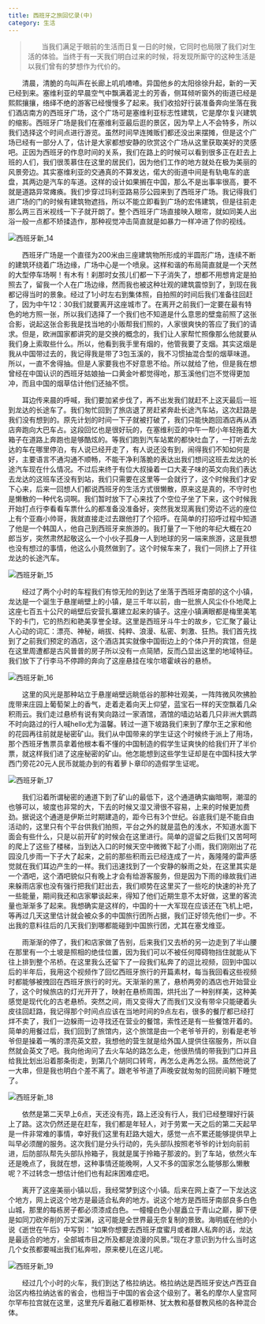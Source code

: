 ```yaml
---
title: 西班牙之旅回忆录(中)
category: 生活
---
```

>　　当我们满足于眼前的生活而日复一日的时候，它同时也局限了我们对生活的体验。当终于有一天我们明白过来的时候，将发现所厮守的这种生活是以我们曾有的梦想作为代价的。


　　清晨，清脆的鸟叫声在长廊上叽叽喳喳。异国他乡的太阳徐徐升起，新的一天已经到来。塞维利亚的早晨空气中飘满着泥土的芳香，侧耳倾听窗外的街道已经是熙熙攘攘，络绎不绝的游客已经慢慢多了起来。我们收拾好行装准备奔向坐落在我们酒店南方的西班牙广场，这个广场可是塞维利亚标志性建筑，它是摩尔复兴建筑的缩影。西班牙广场是我们在塞维利亚最后逛的景区，因为早上人不会特多，所以我们选择这个时间点进行游览。虽然时间早连摊贩们都还没出来摆摊，但是这个广场已经有一部分人了，估计是大家都想安静的欣赏这个广场从这里获取美好的灵感吧。正因为西班牙的作息时间的关系，我们在路上的时候可以看到很多正在赶去上班的人们，我们很羡慕住在这里的居民们，因为他们工作的地方就处在极为美丽的风景旁边。其实塞维利亚的交通真的不算发达，偌大的街道中间是有轨电车的底盘，其两边是汽车的车道。这样的设计如果搁在中国，那么不是出事率很高，要不就是道路异常瘫痪。我们步穿过玛利亚路易莎公园来到了西班牙广场。我记得我们进广场的门的时候有建筑物遮挡，所以不能立即看到广场的宏伟建筑，但是往前走那么两三百米视线一下子就开朗了。整个西班牙广场直接映入眼帘，就如同美人出浴一般一点都不矫揉造作，那种视觉冲击简直就是如暴力一样冲进了你的视线。

![西班牙新_14](http://ooo.0o0.ooo/2016/09/28/57ebecdd99f19.jpg)

　　西班牙广场是一个直径为200米由三座建筑物所形成的半圆形广场，连续不断的建筑环绕着广场边缘，广场中心是一个喷泉。这样和谐的布局简直就是一个天然的大型停车场啊！有木有！刹那时女孩儿们都一下子消失了，想都不用想肯定是拍照去了，留我一个人在广场边缘，然而我也被这种壮观的建筑震惊到了，到现在我都记得当时的景象。经过了1小时左右到集体照，自拍照的时间后我们准备往回赶了，因为中午12：30我们就要离开这座城市了。在离开之前我们一定要在最有特色的地方照一张，所以我们选择了一个我们也不知道是什么意思的壁龛前照了这张合影，说起这张合影我是找当地的小贩帮我们照的，人家很爽快的答应了我们的请求。但是，欧洲国家都讲究的是交换的概念的，我们让人家帮忙照像那么他就要从我们身上索取些什么。所以，他看到我手里有烟的，他管我要了支烟。其实这烟是我从中国带过去的，我记得我是带了3包玉溪的，我不习惯抽混合型的烟草味道。所以，一直不舍得抽。但是人家要我也不好意思不给。所以就给了他，但是我在想曾经在中国认识的西班牙姑娘抽一口黄金叶都觉得呛，那玉溪他们岂不觉得更加冲，而且中国的烟草估计他们还抽不惯。


　　耳边传来晨的呼喊，我们要加紧步伐了，再不出发我们就赶不上这天最后一班到龙达的长途车了。我们匆忙回到了旅店退了房赶紧奔赴长途汽车站，这次赶路是我们没有想到的。原先计划的时间一下子就被打破了，我们只能快跑回酒店再从酒店奔跑向大巴车占。这段回忆也是很好玩的，在塞维利亚的中午一帮小年轻拖着大箱子在道路上奔跑也是够酷炫的。等我们跑到汽车站累的都快吐血了，一打听去龙达的车在哪里停泊，有人说已经开走了，有人说还没有到，闹得我们不知如何是好，主要语言不通沟通不顺畅，不能干净利落脆的表达出我们想问这班去龙达的长途汽车现在什么情况。不过后来终于有位大叔操着一口大麦子味的英文向我们表达去龙达的这班车还没有到站，我们只需要在这里等一会就行了，这个时候我们才安下心来，后来一回想人们都说西班牙的生活方式很懒散，原来这是真的，不守时也是懒散的一种代名词啊。我们暂时放下了心来找了个空位子坐了下来，这个时候我开始打点行李看看车票什么的都准备没准备好，突然我发现离我们旁边不远的座位上有个亚裔小帅哥，我就直接走过去跟他打了个招呼。在简单的打招呼过程中知道了他是一个韩国人，他自己到西班牙来旅游的。我打量了一下他的年纪大概在20郎当岁，突然肃然起敬这么一个小伙子孤身一人到地球的另一端来旅游，这是我想也没有想过的事情，他这么小竟然做到了。这个时候车来了，我们一同挤上了开往龙达的长途汽车。

![西班牙新_15](http://ooo.0o0.ooo/2016/09/28/57ebecdd56dce.jpg)


　　经过了两个小时的车程我们有惊无险的到达了坐落于西班牙南部的这个小镇，龙达是一个诞生于悬崖峭壁上的小镇，是三千年以前，由一批旅人风尘仆仆地爬上这座七百五十公尺的峭壁后安营扎寨建立起来的镇子。这座小镇满眼都是梅里美笔下的卡门，它的热烈和艳美享誉全球。这里是西班牙斗牛士的故乡，它汇聚了最让人心动的词汇：漂亮、神秘，峭拔、纯粹、浪漫、私密、刺激、狂热。我们首先找到了之前我们预定的酒店，这个酒店其实就像中国街边上的个体户开的宾馆，但是在这里周遭都是古风普普的房子所以没有一点简陋，反而凸显出这里的地域特征。我们放下了行李马不停蹄的奔向了这座悬挂在埃尔塔霍峡谷的悬桥。

![西班牙新_16](http://ooo.0o0.ooo/2016/09/28/57ebecdd78e57.jpg)


　　这里的风光是那种站立于悬崖峭壁远眺低谷的那种壮观美，一阵阵微风吹拂脸庞带来庄园上葡萄架上的香气，走着走着向天上仰望，蓝宝石一样的天空飘着几朵积雨云。我们走过悬桥有说有笑向路过一家酒馆，酒馆的墙边站着几只非洲大鹦鹉不时向路过的行人喊hello尤为温馨。转过一道下坡路我们来到了摩尔王之家和他的花园再往前就是秘密矿山。我们从中国带来的学生证这个时候终于派上了用场，那个西班牙售票员拿着他根本看不懂的中国制造的假学生证爽快的给我们开了半价票，就这样我们进了这座秘密的矿山。他怎能想到这些学生证却是在中国科技大学西门旁花20元人民币就能办到的有着萝卜章印的造假学生证呢。

![西班牙新_17](http://ooo.0o0.ooo/2016/09/28/57ebecdea033b.jpg)


　　我们沿着所谓秘密的通道下到了矿山的最低下，这个通道确实幽暗啊，潮湿的也够可以，坡度也非常的大，下去的时候又湿又滑很不容易，上来的时候更加费劲。据说这个通道是伊斯兰时期建造的，距今已有3个世纪。谷底我们是不能自由活动的，这里只有个平台供我们拍照，平台之外的就是蓝色的浅水，不知道水面下面会有些什么，只是以前开矿的时候会在这里进行。简单的逗留之后我们又苦呵呵的爬上了这些了楼梯，当到达入口的时候天空中微微下起了小雨，我们刚刚出了花园没几步雨一下子大了起来，之前的那些积雨云已经连成了一片，轰隆隆的雷声感觉就在我们耳边产生的一样。我们迅速找到了一个安静的躲雨之处，在这里其实是一个酒吧，这个酒吧貌似只有晚上才会有给游客服务，但是因为下雨的缘故我们进来躲雨店家也没有强行把我们赶出去，我们顺势在这里买了一些吃的快速的补充了一些能量，期间我还和店家攀谈起来，得知了他们近期生意不太好做，这里的客流量也渐渐多了起来。我想确实是这样的，中国的十一大军现在应该还在飞机上吧，等再过几天这里估计就会被众多的中国旅行团所占据，我们正好领先他们一步。不出我的意料往后的几天我们到哪都能碰到中国旅行团，尤其在塞戈维亚。

　　雨渐渐的停了，我们和店家做了告别，后来我们又去桥的另一边走到了半山腰在那里有一个土坡是照相的绝佳位置，因为我们可以不被任何障碍物挡住就能从下往上排到整个吊桥。在这里我么还留下了一段我们私奔了的逗比视频，回到中国以后的半年后，我用这个视频作了回忆西班牙旅行的开篇素材，每当我回看这些视频时都能够被拽回在西班牙旅行的时光。天渐渐的黑了，悬桥两旁的酒店也开始营业了，这个时候旅店的灯光开开了，映射在悬桥周围，烘托出了一种别样美，这种美感觉是现代化的古老悬桥。突然之间，雨又变得大了而我们又没有带伞只能硬着头皮往回赶路，我记得那个时间点应该在当地时间的9点左右，很多的餐厅都已经打烊不卖了，我们一边躲雨一边寻找还在营业的餐馆，索性还是有一些餐馆开着的。简单的用餐过后，我们回到了旅馆内，这个旅馆是由一个老爷爷开的，别看是老爷爷但是操着一嘴的漂亮英文腔，我想他的营生就是给外国人提供住宿服务，所以自然就会英文了吧。我向他询问了去火车站的路怎么走，他很热情的带我到门口并且给我比划出沿着那条街走，到第几个胡同口转弯，再怎么走再怎么拐。虽然他说了一大串，但是我也明白个差不离了。跟老爷爷道了声晚安就匆匆的回房间躺下睡觉了。

![西班牙新_18](http://ooo.0o0.ooo/2016/09/28/57ebecdc819b4.jpg)

　　依然是第二天早上6点，天还没有亮，路上还没有行人，我们已经整理好行装上了路。这次仍然还是在赶车，我们都是年轻人，对于劳累一天之后的第二天起早是一件非常难的事情，幸好我们这里有赶路大姐大，感觉一点不累还能够提供早上叫早必须醒的服务。这次我们是分头行动的，先头部队按照老爷爷的计划向前前进，后防部队帮先头部队拎箱子，我就是属于拎箱子那波的。到了车站，依然火车还是晚点了，我就在想，这种事情还能晚啊，人又不多的国家怎么能够那么懒散呢？不过转念一想估计他们也有起床困难症吧。

　　离开了这座美丽小镇以后，我经常梦到这个小镇。后来在网上查了一下龙达这个地方，网上说这个地方是最适合私奔的地方。说这个地方是西班牙南部良多白色山城，那里的每栋房子都必须漆成白色。一幢幢白色小屋矗立于青山之巅，脚下便是如同刀砍斧削的万丈深渊，这可能是全世界最无奈复制的景致。海明威在他的小说《逝世在午后》中写到：“如果你想要去西班牙度蜜月或者跟人私奔的话，龙达是最适合的地方，全部城市目之所及都是浪漫的风景。”现在才意识到为什么当时这几个女孩都要喊出我们私奔啦，原来梗儿在这儿呢。

![西班牙新_19](http://ooo.0o0.ooo/2016/09/28/57ebecde13d28.jpg)


　　经过几个小时的火车，我们到达了格拉纳达。格拉纳达是西班牙安达卢西亚自治区内格拉纳达省的省会，也相当于中国的省会这个级别了。著名的摩尔人皇宫阿尔罕布拉宫就在这里，这里充斥着融汇着穆斯林、犹太教和基督教风格的各种混合体。



